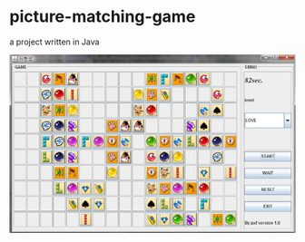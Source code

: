 # picture-matching-game
a project written in Java


![image](https://github.com/fan2c/picture-matching-game/raw/master/screenshot/start-screenshot.jpg)


